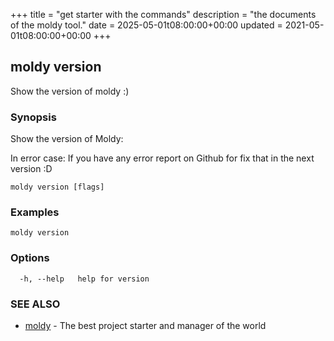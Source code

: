 

+++
title = "get starter with the commands"
description = "the documents of the moldy tool."
date = 2025-05-01t08:00:00+00:00
updated = 2021-05-01t08:00:00+00:00
+++ 
## moldy version

Show the version of moldy :)

### Synopsis

Show the version of Moldy:

In error case:
  If you have any error report on Github for fix that
  in the next version :D

```
moldy version [flags]
```

### Examples

```
moldy version
```

### Options

```
  -h, --help   help for version
```

### SEE ALSO

* [moldy](moldy.md)	 - The best project starter and manager of the world

